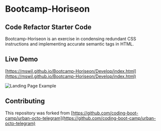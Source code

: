 # Bootcamp-Horiseon
## Code Refactor Starter Code
Bootcamp-Horiseon is an exercise in condensing redundant CSS instructions and implementing accurate semantic tags in HTML.

## Live Demo
[https://mswil.github.io/Bootcamp-Horiseon/Develop/index.html](https://mswil.github.io/Bootcamp-Horiseon/Develop/index.html)

![Landing Page Example](/Horiseon-Landing-Page.png)

## Contributing
This repository was forked from [https://github.com/coding-boot-camp/urban-octo-telegram](https://github.com/coding-boot-camp/urban-octo-telegram)

